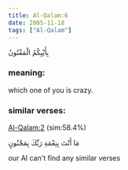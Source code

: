 ```yaml
---
title: Al-Qalam:6
date: 2005-11-18
tags: ["Al-Qalam"]
---
```

بِأَيْيِكُمُ الْمَفْتُونُ
### meaning: 
which one of you is crazy.
### similar verses: 

[Al-Qalam:2](/68/2) (sim:58.4%)

مَا أَنْتَ بِنِعْمَةِ رَبِّكَ بِمَجْنُونٍ

our AI can't find any similar verses



